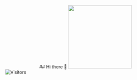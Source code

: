 

<!--
**smirnov-mi/smirnov-mi** is a ✨ _special_ ✨ repository because its `README.md` (this file) appears on your GitHub profile.

Here are some ideas to get you started:

- 🔭 I’m currently working on ...
- 🌱 I’m currently learning ...
- 👯 I’m looking to collaborate on ...
- 🤔 I’m looking for help with ...
- 💬 Ask me about ...
- 📫 How to reach me: ...
- 😄 Pronouns: ...
- ⚡ Fun fact: ...
-->

<div id="header" align="center">
  ## Hi there 👋
  <img src="https://media.giphy.com/media/KX5nwoDX97AtPvKBF6/giphy.gif" width="200"/>
</div>

<div id="badges">
  <img src="https://komarev.com/ghpvc/?username=smirnov-mi&style=flat-square&color=blue" alt="Visitors"/>
</div>

